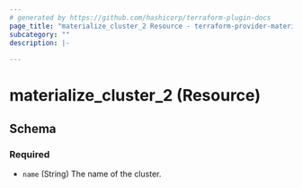 ```yaml
---
# generated by https://github.com/hashicorp/terraform-plugin-docs
page_title: "materialize_cluster_2 Resource - terraform-provider-materialize"
subcategory: ""
description: |-
  
---
```


# materialize_cluster_2 (Resource)





<!-- schema generated by tfplugindocs -->
## Schema

### Required

- `name` (String) The name of the cluster.
